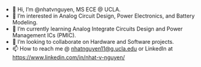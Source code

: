 - 👋 Hi, I’m @nhatvnguyen, MS ECE @ UCLA.
- 👀 I’m interested in Analog Circuit Design, Power Electronics, and Battery Modeling.
- 🌱 I’m currently learning Analog Integrate Circuits Design and Power Management ICs (PMIC).
- 💞️ I’m looking to collaborate on Hardware and Software projects.
- 📫 How to reach me @ nhatnguyen11@g.ucla.edu or LinkedIn at https://www.linkedin.com/in/nhat-v-nguyen/

<!---
nhatvnguyen/nhatvnguyen is a ✨ special ✨ repository because its `README.md` (this file) appears on your GitHub profile.
You can click the Preview link to take a look at your changes.
--->
